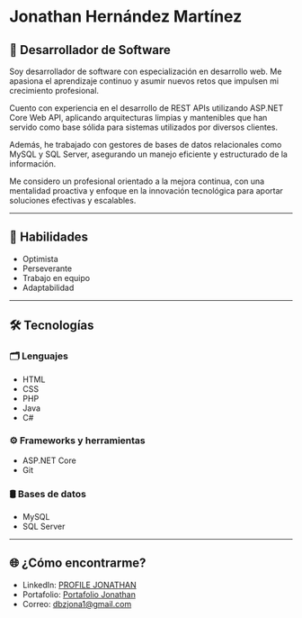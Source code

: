 # Jonathan Hernández Martínez

## 💼 Desarrollador de Software

Soy desarrollador de software con especialización en desarrollo web. Me apasiona el aprendizaje continuo y asumir nuevos retos que impulsen mi crecimiento profesional.

Cuento con experiencia en el desarrollo de REST APIs utilizando ASP.NET Core Web API, aplicando arquitecturas limpias y mantenibles que han servido como base sólida para sistemas utilizados por diversos clientes.

Además, he trabajado con gestores de bases de datos relacionales como MySQL y SQL Server, asegurando un manejo eficiente y estructurado de la información.

Me considero un profesional orientado a la mejora continua, con una mentalidad proactiva y enfoque en la innovación tecnológica para aportar soluciones efectivas y escalables.

---

## 🧠 Habilidades 

- Optimista  
- Perseverante  
- Trabajo en equipo  
- Adaptabilidad

---

## 🛠️ Tecnologías

### 🗂️ Lenguajes
- HTML  
- CSS   
- PHP  
- Java  
- C#

### ⚙️ Frameworks y herramientas
- ASP.NET Core  
- Git

### 🛢️ Bases de datos
- MySQL  
- SQL Server

---

## 🌐 ¿Cómo encontrarme?

- LinkedIn: [PROFILE JONATHAN](https://www.linkedin.com/in/jonathan-hern%C3%A1ndez-mart%C3%ADnez-69383226a/)  
- Portafolio: [Portafolio Jonathan](https://jonathanhm0.github.io/Portafolio/)  
- Correo: dbzjona1@gmail.com


